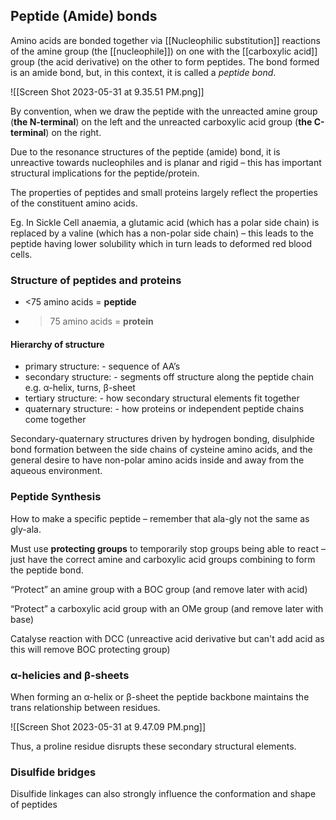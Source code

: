 ## Peptide (Amide) bonds

Amino acids are bonded together via [[Nucleophilic substitution]] reactions of the amine group (the [[nucleophile]]) on one with the [[carboxylic acid]] group (the acid derivative) on the other to form peptides. The bond formed is an amide bond, but, in this context, it is called a *peptide bond*.

![[Screen Shot 2023-05-31 at 9.35.51 PM.png]]

By convention, when we draw the peptide with the unreacted amine group (**the N-terminal**) on the left and the unreacted carboxylic acid group (**the C-terminal**) on the right.

Due to the resonance structures of the peptide (amide) bond, it is unreactive towards nucleophiles and is planar and rigid – this has important structural implications for the peptide/protein.

The properties of peptides and small proteins largely reflect the properties of the constituent amino acids. 

Eg. In Sickle Cell anaemia, a glutamic acid (which has a polar side chain) is replaced by a valine (which has a non-polar side chain) – this leads to the peptide having lower solubility which in turn leads to deformed red blood cells.

### Structure of peptides and proteins

- <75 amino acids = **peptide**
- >75 amino acids = **protein**

#### Hierarchy of structure
- primary structure: - sequence of AA’s
- secondary structure: - segments off structure along the peptide chain e.g. α-helix, turns, β-sheet 
- tertiary structure: - how secondary structural elements fit together 
- quaternary structure: - how proteins or independent peptide chains come together

Secondary-quaternary structures driven by hydrogen bonding, disulphide bond formation between the side chains of cysteine amino acids, and the general desire to have non-polar amino acids inside and away from the aqueous environment.

### Peptide Synthesis

How to make a specific peptide – remember that ala-gly not the same as gly-ala.

Must use **protecting groups** to temporarily stop groups being able to react – just have the correct amine and carboxylic acid groups combining to form the peptide bond.

“Protect” an amine group with a BOC group (and remove later with acid)

“Protect” a carboxylic acid group with an OMe group (and remove later with base)

Catalyse reaction with DCC (unreactive acid derivative but can't add acid as this will remove BOC protecting group)

### α-helicies and β-sheets

When forming an α-helix or β-sheet the peptide backbone maintains the trans relationship between residues.

![[Screen Shot 2023-05-31 at 9.47.09 PM.png]]

Thus, a proline residue disrupts these secondary structural elements.

### Disulfide bridges

Disulfide linkages can also strongly influence the conformation and shape of peptides